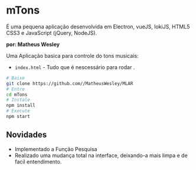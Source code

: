 # mTons
É uma pequena aplicação desenvolvida em Electron, vueJS, lokiJS, HTML5
CSS3 e JavaScript (jQuery, NodeJS).

**por: Matheus Wesley**

Uma Aplicação basica para controle do tons musicais:

- `index.html` - Tudo que é nescessário para rodar .

```bash
# Baixe
git clone https://github.com//MatheusWesley/MLAR
# Entre
cd mTons
# Instale
npm install
# Execute
npm start
```


## Novidades

- Implementado a Função Pesquisa
- Realizado uma mudança total na interface, deixando-a mais limpa e de facil entendimento.
